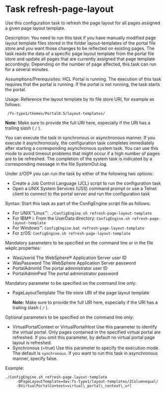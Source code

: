 # Task refresh-page-layout

Use this configuration task to refresh the page layout for all pages assigned a given page layout template.

Description: You need to run this task if you have manually modified page layout template files stored in the folder layout-templates of the portal file store and you want those changes to be reflected on existing pages. The task reads the data of a specific page layout template from the portal file store and update all pages that are currently assigned that page template accordingly. Depending on the number of page affected, this task can run for a several minutes.

Assumptions/Prerequisites: HCL Portal is running. The execution of this task requires that the portal is running. If the portal is not running, the task starts the portal.

Usage: Reference the layout template by its file store URI, for example as follows:

```
 /fs-type1/themes/Portal8.5/layout-templates/
```

**Note:** Make sure to provide the full URI here, especially if the URI has a trailing slash \( `/` \).

You can execute the task in synchronous or asynchronous manner. If you execute it asynchronously, the configuration task completes immediately after starting a corresponding asynchronous system task. You can use this mode to avoid timeout problems that might occur if a high number of pages are to be refreshed. The completion of the system task is indicated by a corresponding message in the file SystemOut.log.

Under z/OS® you can run the task by either of the following two options:

-   Create a Job Control Language \(JCL\) script to run the configuration task
-   Open a UNIX System Services \(USS\) command prompt or use a Telnet client to connect to the portal server and run the configuration task

Syntax: Start this task as part of the ConfigEngine script file as follows:

-   For UNIX™Linux™: `./ConfigEngine.sh refresh-page-layout-template`
-   For IBM® i: From the UserData directory: `ConfigEngine.sh refresh-page-layout-template`
-   For Windows™: `ConfigEngine.bat refresh-page-layout-template`
-   For z/OS: `ConfigEngine.sh refresh-page-layout-template`

Mandatory parameters to be specified on the command line or in the file wkplc.properties:

-   WasUserid The WebSphere® Application Server user ID
-   WasPassword The WebSphere Application Server password
-   PortalAdminId The portal administrator user ID
-   PortalAdminPwd The portal administrator password

Mandatory parameter to be specified on the command line only:

-   PageLayoutTemplate The file store URI of the page layout template

    **Note:** Make sure to provide the full URI here, especially if the URI has a trailing slash \( `/` \).


Optional parameters to be specified on the command line only:

-   VirtualPortalContext or VirtualPortalHost Use this parameter to identify the virtual portal. Only pages contained in the specified virtual portal are refreshed. If you omit this parameter, by default no virtual portal page layout is refreshed.
-   Synchronous \(=true\) Use this parameter to specify the execution mode. The default is `synchronous`. If you want to run this task in asynchronous manner, specify false.

Example:

```
./ConfigEngine.sh refresh-page-layout-template 
     -DPageLayoutTemplate=dav:fs-type1/layout-templates/2Columnequal/ 
     -DVirtualPortalContext=virtual\_portal\_context\_url 
```


